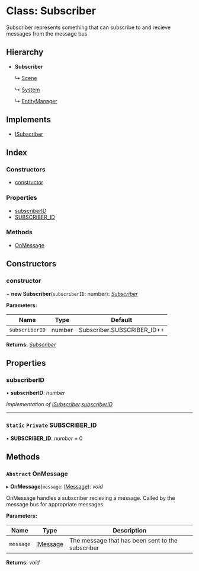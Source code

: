 
# Class: Subscriber

Subscriber represents something that can subscribe to and recieve messages
from the message bus

## Hierarchy

* **Subscriber**

  ↳ [Scene](scene.md)

  ↳ [System](system.md)

  ↳ [EntityManager](entitymanager.md)

## Implements

* [ISubscriber](../interfaces/isubscriber.md)

## Index

### Constructors

* [constructor](subscriber.md#constructor)

### Properties

* [subscriberID](subscriber.md#subscriberid)
* [SUBSCRIBER_ID](subscriber.md#static-private-subscriber_id)

### Methods

* [OnMessage](subscriber.md#abstract-onmessage)

## Constructors

###  constructor

\+ **new Subscriber**(`subscriberID`: number): *[Subscriber](subscriber.md)*

**Parameters:**

Name | Type | Default |
------ | ------ | ------ |
`subscriberID` | number | Subscriber.SUBSCRIBER_ID++ |

**Returns:** *[Subscriber](subscriber.md)*

## Properties

###  subscriberID

• **subscriberID**: *number*

*Implementation of [ISubscriber](../interfaces/isubscriber.md).[subscriberID](../interfaces/isubscriber.md#subscriberid)*

___

### `Static` `Private` SUBSCRIBER_ID

▪ **SUBSCRIBER_ID**: *number* = 0

## Methods

### `Abstract` OnMessage

▸ **OnMessage**(`message`: [IMessage](../interfaces/imessage.md)): *void*

OnMessage handles a subscriber recieving a message.
Called by the message bus for appropriate messages.

**Parameters:**

Name | Type | Description |
------ | ------ | ------ |
`message` | [IMessage](../interfaces/imessage.md) | The message that has been sent to the subscriber  |

**Returns:** *void*
